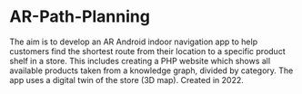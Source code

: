 # AR-Path-Planning
The aim is to develop an AR Android indoor navigation app to help customers find the shortest route from their location to a specific product shelf in a store. This includes creating a PHP website which shows all available products taken from a knowledge graph, divided by category. The app uses a digital twin of the store (3D map). Created in 2022.
